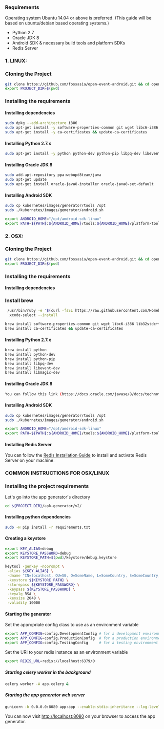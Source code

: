 

### Requirements

 Operating system Ubuntu 14.04 or above is preferred. (This guide will be based on ubuntu/debian based operating systems.)
 
- Python 2.7
- Oracle JDK 8
- Android SDK & necessary build tools and platform SDKs
- Redis Server

### 1. LINUX:


### Cloning the Project
```bash
git clone https://github.com/fossasia/open-event-android.git && cd open-event-android
export PROJECT_DIR=$(pwd)
```

### Installing the requirements

#### Installing dependencies

```bash
sudo dpkg --add-architecture i386
sudo apt-get install -y software-properties-common git wget libc6-i386 lib32stdc++6 lib32gcc1 lib32ncurses5 lib32z1 curl libqt5widgets5
sudo apt-get install -y ca-certificates && update-ca-certificates
```

#### Installing Python 2.7.x

```bash
sudo apt-get install -y python python-dev python-pip libpq-dev libevent-dev libmagic-dev 
```

#### Installing Oracle JDK 8
```bash
sudo add-apt-repository ppa:webupd8team/java
sudo apt-get update
sudo apt-get install oracle-java8-installer oracle-java8-set-default
```

#### Installing Android SDK
```bash
sudo cp kubernetes/images/generator/tools /opt
sudo ./kubernetes/images/generator/android.sh

export ANDROID_HOME="/opt/android-sdk-linux"
export PATH=${PATH}:${ANDROID_HOME}/tools:${ANDROID_HOME}/platform-tools
```

 ### 2. OSX:


### Cloning the Project
```bash
git clone https://github.com/fossasia/open-event-android.git && cd open-event-android
export PROJECT_DIR=$(pwd)
```

### Installing the requirements

#### Installing dependencies

### Install brew
```bash
 /usr/bin/ruby -e "$(curl -fsSL https://raw.githubusercontent.com/Homebrew/install/master/install)"
  xcode-select --install
```
```bash
brew install software-properties-common git wget libc6-i386 lib32stdc++6 lib32gcc1 lib32ncurses5 lib32z1 curl libqt5widgets5
brew install ca-certificates && update-ca-certificates
```

#### Installing Python 2.7.x

```bash
brew install python 
brew install python-dev 
brew install python-pip 
brew install libpq-dev 
brew install libevent-dev 
brew install libmagic-dev 
```

#### Installing Oracle JDK 8
```bash
You can follow this link (https://docs.oracle.com/javase/8/docs/technotes/guides/install/mac_jdk.html) to install Oracle JDK on your machine.
```

#### Installing Android SDK
```bash
sudo cp kubernetes/images/generator/tools /opt
sudo ./kubernetes/images/generator/android.sh

export ANDROID_HOME="/opt/android-sdk-linux"
export PATH=${PATH}:${ANDROID_HOME}/tools:${ANDROID_HOME}/platform-tools
```

#### Installing Redis Server

You can follow the [Redis Installation Guide](https://medium.com/@petehouston/install-and-config-redis-on-mac-os-x-via-homebrew-eb8df9a4f298) to install and activate Redis Server on your machine.

### COMMON INSTRUCTIONS FOR OSX/LINUX

### Installing the project requirements

Let's go into the app generator's directory
```bash
cd ${PROJECT_DIR}/apk-generator/v2/
```
#### Installing python dependencies
```bash
sudo -H pip install -r requirements.txt
```

#### Creating a keystore

```bash
export KEY_ALIAS=debug
export KEYSTORE_PASSWORD=debug
export KEYSTORE_PATH=$(pwd)/keystore/debug.keystore
```

```bash
keytool -genkey -noprompt \
 -alias ${KEY_ALIAS} \
 -dname "CN=localhost, OU=SG, O=SomeName, L=SomeCountry, S=SomeCountry, C=SG" \
 -keystore ${KEYSTORE_PATH} \
 -storepass ${KEYSTORE_PASSWORD} \
 -keypass ${KEYSTORE_PASSWORD} \
 -keyalg RSA \
 -keysize 2048 \
 -validity 10000
```

#### Starting the generator

Set the appropriate config class to use as an environment variable
```bash
export APP_CONFIG=config.DevelopmentConfig # for a development environment
export APP_CONFIG=config.ProductionConfig  # for a production environment
export APP_CONFIG=config.TestingConfig     # for a testing environment
```

Set the URI to your redis instance as an environment variable
```bash
export REDIS_URL=redis://localhost:6379/0
```

##### Starting celery worker in the background
```bash
celery worker -A app.celery &
```

##### Starting the app generator web server
```bash
gunicorn -b 0.0.0.0:8080 app:app --enable-stdio-inheritance --log-level "info"
```

You can now visit [http://localhost:8080](http://localhost:8080/) on your browser to access the app generator.

